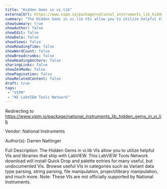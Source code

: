 ```yaml
---
title: "Hidden Gems in vi.lib"
externalUrl: https://www.vipm.io/package/national_instruments_lib_hidden_gems_in_vi_lib
summary: "The Hidden Gems in vi.lib VIs allow you to utilize helpful VIs and libraries that ship with LabVIEW."
showSummary: true
showAuthor: false
showEdit: false
showData: false
showViews: false
showReadingTime: false
showWordCount: false
showBreadcrumbs: false
showHeadingAnchors: false
sharingLinks: false
showZenMode: false
showPagination: false
showRelatedContent: false
draft: true
tags:
 - "VIPM"
 - "NI LabVIEW Tools Network"
---
```


Redirecting to https://www.vipm.io/package/national_instruments_lib_hidden_gems_in_vi_lib

Vendor: National Instruments

Author(s): Darren Nattinger
 
Full Description:
The Hidden Gems in vi.lib VIs allow you to utilize helpful VIs and libraries that ship with LabVIEW. This LabVIEW Tools Network download will install Quick Drop and palette entries for many useful, but undocumented VIs. Browse useful VIs in categories such as Variant data type parsing, string parsing, file manipulation, project/library manipulation, and much more. Note: These VIs are not officially supported by National Instruments.